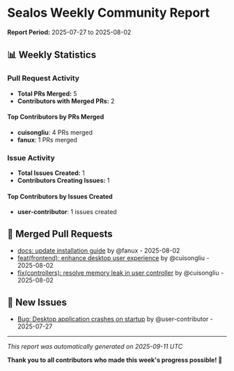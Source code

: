 # Sealos Weekly Community Report

**Report Period:** 2025-07-27 to 2025-08-02

## 📊 Weekly Statistics

### Pull Request Activity

- **Total PRs Merged:** 5
- **Contributors with Merged PRs:** 2

#### Top Contributors by PRs Merged

- **cuisongliu**: 4 PRs merged
- **fanux**: 1 PRs merged

### Issue Activity

- **Total Issues Created:** 1
- **Contributors Creating Issues:** 1

#### Top Contributors by Issues Created

- **user-contributor**: 1 issues created

## 🚀 Merged Pull Requests

- [docs: update installation guide](https://github.com/labring/sealos/pull/1032) by @fanux - 2025-08-02
- [feat(frontend): enhance desktop user experience](https://github.com/labring/sealos/pull/1030) by @cuisongliu - 2025-08-02
- [fix(controllers): resolve memory leak in user controller](https://github.com/labring/sealos/pull/1031) by @cuisongliu - 2025-08-02

## 🐛 New Issues

- [Bug: Desktop application crashes on startup](https://github.com/labring/sealos/issues/2030) by @user-contributor - 2025-07-27

---

*This report was automatically generated on 2025-09-11 UTC*

**Thank you to all contributors who made this week's progress possible! 🎉**
